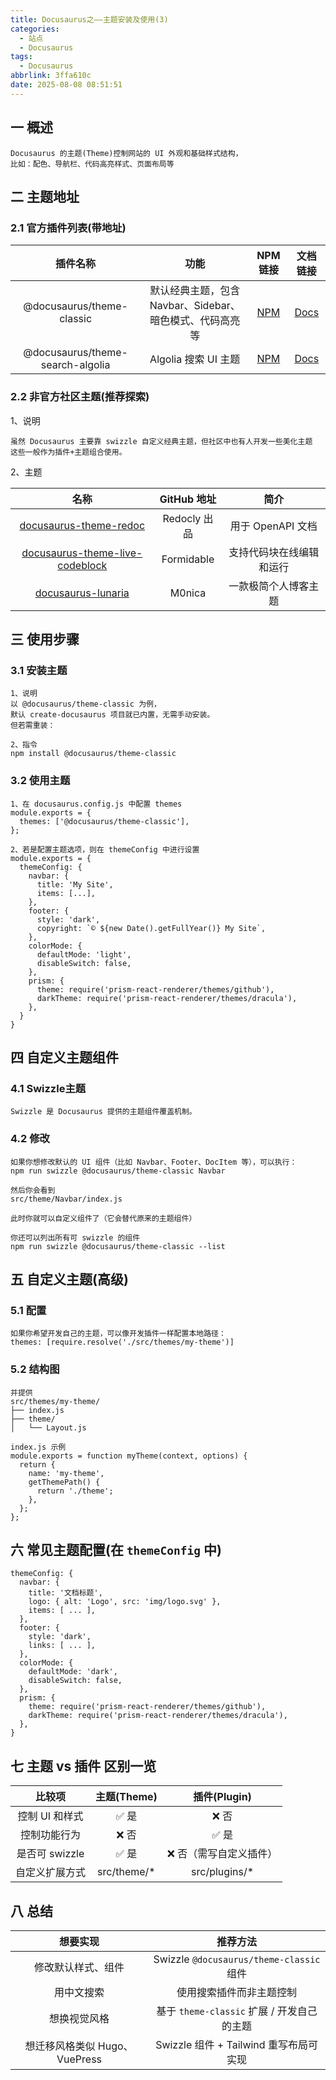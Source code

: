 ```yaml
---
title: Docusaurus之——主题安装及使用(3)
categories:
  - 站点
  - Docusaurus
tags:
  - Docusaurus
abbrlink: 3ffa610c
date: 2025-08-08 08:51:51
---
```

## 一 概述

```
Docusaurus 的主题(Theme)控制网站的 UI 外观和基础样式结构，
比如：配色、导航栏、代码高亮样式、页面布局等
```

<!--more-->

## 二 主题地址

### 2.1 官方插件列表(带地址)

|             插件名称             |                           功能                           |                           NPM 链接                           |                          文档链接                           |
| :------------------------------: | :------------------------------------------------------: | :----------------------------------------------------------: | :---------------------------------------------------------: |
|    @docusaurus/theme-classic     | 默认经典主题，包含 Navbar、Sidebar、暗色模式、代码高亮等 | [NPM](https://www.npmjs.com/package/@docusaurus/theme-classic) | [Docs](https://docusaurus.io/docs/api/themes/theme-classic) |
| @docusaurus/theme-search-algolia |                   Algolia 搜索 UI 主题                   | [NPM](https://www.npmjs.com/package/@docusaurus/theme-search-algolia) |          [Docs](https://docusaurus.io/docs/search)          |

### 2.2 非官方社区主题(推荐探索)

1、说明

```
虽然 Docusaurus 主要靠 swizzle 自定义经典主题，但社区中也有人开发一些美化主题
这些一般作为插件+主题组合使用。
```

2、主题

|                             名称                             | GitHub 地址  |           简介           |
| :----------------------------------------------------------: | :----------: | :----------------------: |
|  [docusaurus-theme-redoc](https://github.com/Redocly/redoc)  | Redocly 出品 |    用于 OpenAPI 文档     |
| [docusaurus-theme-live-codeblock](https://github.com/FormidableLabs/docusaurus-theme-live-codeblock) |  Formidable  | 支持代码块在线编辑和运行 |
| [docusaurus-lunaria](https://github.com/M0nica/docusaurus-lunaria) |    M0nica    |   一款极简个人博客主题   |

## 三 使用步骤

### 3.1 安装主题

```
1、说明
以 @docusaurus/theme-classic 为例，
默认 create-docusaurus 项目就已内置，无需手动安装。
但若需重装：

2、指令
npm install @docusaurus/theme-classic
```

### 3.2 使用主题

```
1、在 docusaurus.config.js 中配置 themes
module.exports = {
  themes: ['@docusaurus/theme-classic'],
};

2、若是配置主题选项，则在 themeConfig 中进行设置
module.exports = {
  themeConfig: {
    navbar: {
      title: 'My Site',
      items: [...],
    },
    footer: {
      style: 'dark',
      copyright: `© ${new Date().getFullYear()} My Site`,
    },
    colorMode: {
      defaultMode: 'light',
      disableSwitch: false,
    },
    prism: {
      theme: require('prism-react-renderer/themes/github'),
      darkTheme: require('prism-react-renderer/themes/dracula'),
    },
  }
}
```

## 四 自定义主题组件

### 4.1 Swizzle主题

```
Swizzle 是 Docusaurus 提供的主题组件覆盖机制。
```

### 4.2 修改

```
如果你想修改默认的 UI 组件（比如 Navbar、Footer、DocItem 等），可以执行：
npm run swizzle @docusaurus/theme-classic Navbar

然后你会看到
src/theme/Navbar/index.js

此时你就可以自定义组件了（它会替代原来的主题组件）

你还可以列出所有可 swizzle 的组件
npm run swizzle @docusaurus/theme-classic --list
```

## 五 自定义主题(高级)

### 5.1 配置

```
如果你希望开发自己的主题，可以像开发插件一样配置本地路径：
themes: [require.resolve('./src/themes/my-theme')]
```

### 5.2 结构图

```
并提供
src/themes/my-theme/
├── index.js
├── theme/
│   └── Layout.js

index.js 示例
module.exports = function myTheme(context, options) {
  return {
    name: 'my-theme',
    getThemePath() {
      return './theme';
    },
  };
};
```

## 六 常见主题配置(在 `themeConfig` 中)

```
themeConfig: {
  navbar: {
    title: '文档标题',
    logo: { alt: 'Logo', src: 'img/logo.svg' },
    items: [ ... ],
  },
  footer: {
    style: 'dark',
    links: [ ... ],
  },
  colorMode: {
    defaultMode: 'dark',
    disableSwitch: false,
  },
  prism: {
    theme: require('prism-react-renderer/themes/github'),
    darkTheme: require('prism-react-renderer/themes/dracula'),
  },
}
```

## 七 主题 vs 插件 区别一览

|     比较项     | 主题(Theme) |      插件(Plugin)      |
| :------------: | :---------: | :--------------------: |
| 控制 UI 和样式 |    ✅ 是     |          ❌ 否          |
|  控制功能行为  |    ❌ 否     |          ✅ 是          |
| 是否可 swizzle |    ✅ 是     | ❌ 否（需写自定义插件） |
| 自定义扩展方式 | src/theme/* |     src/plugins/*      |

## 八 总结

|           想要实现            |                  推荐方法                  |
| :---------------------------: | :----------------------------------------: |
|      修改默认样式、组件       |  Swizzle `@docusaurus/theme-classic` 组件  |
|          用中文搜索           |          使用搜索插件而非主题控制          |
|         想换视觉风格          | 基于 `theme-classic` 扩展 / 开发自己的主题 |
| 想迁移风格类似 Hugo、VuePress |   Swizzle 组件 + Tailwind 重写布局可实现   |

